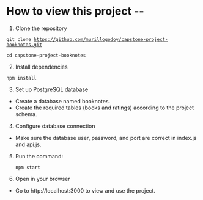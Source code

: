 # How to view this project --

1. Clone the repository
   
  <code>git clone https://github.com/murillogodoy/capstone-project-booknotes.git</code>
  
  <code>cd capstone-project-booknotes</code>

2. Install dependencies
   
  <code>npm install</code>

3. Set up PostgreSQL database

  * Create a database named booknotes.
  * Create the required tables (books and ratings) according to the project schema.
  
4. Configure database connection

  * Make sure the database user, password, and port are correct in index.js and api.js.

5. Run the command:
   
   <code>npm start</code>

7. Open in your browser

  * Go to http://localhost:3000 to view and use the project.


